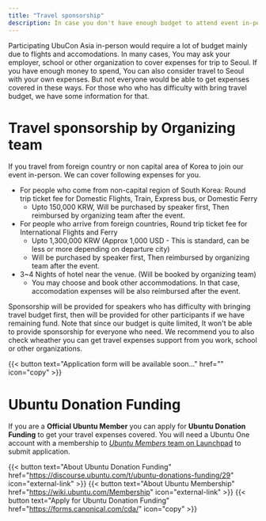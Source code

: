```yaml
---
title: "Travel sponsorship"
description: In case you don't have enough budget to attend event in-person
---
```


Participating UbuCon Asia in-person would require a lot of budget mainly due to flights and accomodations.
In many cases, You may ask your employer, school or other organization to cover expenses for trip to Seoul.
If you have enough money to spend, You can also consider travel to Seoul with your own expenses.
But not everyone would be able to get expenses covered in these ways. For those who who has difficulty with bring travel budget, we have some information for that.

# Travel sponsorship by Organizing team
If you travel from foreign country or non capital area of Korea to join our event in-person. We can cover following expenses for you.
- For people who come from non-capital region of South Korea: Round trip ticket fee for Domestic Flights, Train, Express bus, or Domestic Ferry
  - Upto 150,000 KRW, Will be purchased by speaker first, Then reimbursed by organizing team after the event.
- For people who arrive from foreign countries, Round trip ticket fee for International Flights and Ferry
  - Upto 1,300,000 KRW (Approx 1,000 USD - This is standard, can be less or more depending on departure city)
  - Will be purchased by speaker first, Then reimbursed by organizing team after the event.
- 3~4 Nights of hotel near the venue. (Will be booked by organizing team)
  - You may choose and book other accommodations. In that case, accomodation expenses will be also reimbursed after the event.

Sponsorship will be provided for speakers who has difficulty with bringing travel budget first, then will be provided for other participants if we have remaining fund. 
Note that since our budget is quite limited, It won't be able to provide sponsorship for everyone who need. We recommend you to also check wheather you can get travel expenses support from you work, school or other organizations.

{{< button text="Application form will be available soon..." href="" icon="copy" >}}

# Ubuntu Donation Funding
If you are a **Official Ubuntu Member** you can apply for **Ubuntu Donation Funding** to get your travel expenses covered. 
You will need a Ubuntu One account with a membership to [*Ubuntu Members* team on Launchpad](https://launchpad.net/~ubuntumembers) to submit application.

{{< button text="About Ubuntu Donation Funding" href="https://discourse.ubuntu.com/t/ubuntu-donations-funding/29" icon="external-link" >}}
{{< button text="About Ubuntu Membership" href="https://wiki.ubuntu.com/Membership" icon="external-link" >}}
{{< button text="Apply for Ubuntu Donation Funding" href="https://forms.canonical.com/cda/" icon="copy" >}}